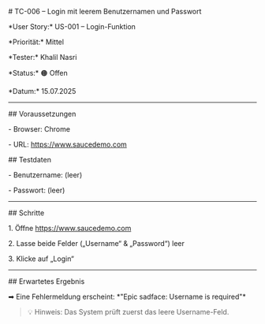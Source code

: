 \# TC-006 – Login mit leerem Benutzernamen und Passwort



\*User Story:\* US-001 – Login-Funktion  

\*Priorität:\* Mittel  

\*Tester:\* Khalil Nasri  

\*Status:\* 🟠 Offen  

\*Datum:\* 15.07.2025



---



\## Voraussetzungen

\- Browser: Chrome

\- URL: https://www.saucedemo.com



\## Testdaten

\- Benutzername: (leer)

\- Passwort: (leer)



---



\## Schritte

1\. Öffne https://www.saucedemo.com  

2\. Lasse beide Felder („Username“ \& „Password“) leer  

3\. Klicke auf „Login“



---



\## Erwartetes Ergebnis

➡ Eine Fehlermeldung erscheint: \*"Epic sadface: Username is required"\*  

> 💡 Hinweis: Das System prüft zuerst das leere Username-Feld.

